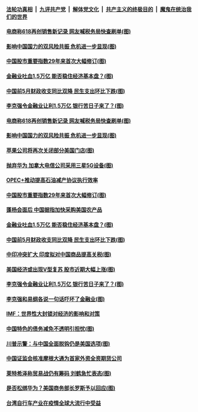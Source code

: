 ####  [法轮功真相](../../../../basic/blob/master/README.md?t=06201202) &nbsp;|&nbsp; [九评共产党](../../../../9ping.md/blob/master/README.md?t=06201202) &nbsp;|&nbsp; [解体党文化](../../../../jtdwh.md/blob/master/README.md?t=06201202)  &nbsp;|&nbsp; [共产主义的终极目的](../../../../gczydzjmd.md/blob/master/README.md?t=06201202) &nbsp;|&nbsp; [魔鬼在统治我们的世界](../../../../mgztzwmdsj.md/blob/master/README.md?t=06201202) 

#### [电商称618再创销售新记录 网友喊税务局快查刷单(图)](../pages/p5/937123.md?t=06201202) 

#### [影响中国国力的双风险共振 危机进一步显现(图)](../pages/p5/937075.md?t=06201202) 

#### [中国股市重要指数29年来首次大幅修订(图)](../pages/p5/937065.md?t=06201202) 

#### [金融业吐血1.5万亿 能否稳住经济基本盘？(图)](../pages/p5/937052.md?t=06201202) 

#### [中国前5月财政收支同比双降 民生支出环比下跌(图)](../pages/p5/937050.md?t=06201202) 

#### [李克强令金融业让利1.5万亿 银行苦日子来了？(图)](../pages/p5/936983.md?t=06201202) 

#### [电商称618再创销售新记录 网友喊税务局快查刷单(图)](../pages/p5/937123.md?t=06201202) 

#### [影响中国国力的双风险共振 危机进一步显现(图)](../pages/p5/937075.md?t=06201202) 

#### [苹果公司将再次关闭部分美国门店(图)](../pages/p5/937111.md?t=06201202) 

#### [抛弃华为 加拿大电信公司采用三星5G设备(图)](../pages/p5/937099.md?t=06201202) 

#### [OPEC+推动提高石油减产协议执行效率](../pages/p5/937091.md?t=06201202) 

#### [中国股市重要指数29年来首次大幅修订(图)](../pages/p5/937065.md?t=06201202) 

#### [蓬杨会面后 中国据指加快采购美国农产品](../pages/p5/937056.md?t=06201202) 

#### [金融业吐血1.5万亿 能否稳住经济基本盘？(图)](../pages/p5/937052.md?t=06201202) 

#### [中国前5月财政收支同比双降 民生支出环比下跌(图)](../pages/p5/937050.md?t=06201202) 

#### [中印冲突扩大 印度拟对中国商品提高关税(图)](../pages/p5/937025.md?t=06201202) 

#### [美国经济或出现V型复苏 股市近期大幅上涨(图)](../pages/p5/937018.md?t=06201202) 

#### [李克强令金融业让利1.5万亿 银行苦日子来了？(图)](../pages/p5/936983.md?t=06201202) 

#### [李克强和易纲各说一句话吓坏了金融业(图)](../pages/p5/936967.md?t=06201202) 

#### [IMF：世界性大封锁对经济的影响和对策](../pages/p5/937001.md?t=06201202) 

#### [中国特色的债务减免不透明引担忧(图)](../pages/p5/936993.md?t=06201202) 

#### [川普示警：与中国全面脱钩仍是美国选项(图)](../pages/p5/936990.md?t=06201202) 

#### [中国证监会核准摩根大通为首家外资全资期货公司](../pages/p5/936960.md?t=06201202) 

#### [莱特希泽称贸易战仍有筹码 刘鹤急忙表态(图)](../pages/p5/936953.md?t=06201202) 

#### [是否松绑华为？美国商务部长罗斯予以回应(图)](../pages/p5/936948.md?t=06201202) 

#### [台湾自行车产业在疫情全球大流行中受益](../pages/p5/936947.md?t=06201202) 

